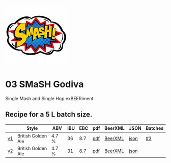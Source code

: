 ![logo](./03_SMaSH_Godiva.jpeg)

# 03 SMaSH Godiva

Single Mash and Single Hop exBEERiment.

## Recipe for a 5 L batch size.

|    | Style | ABV | IBU | EBC | pdf | BeerXML | JSON | Batches |
|----|-------|-----|-----|-----|-----|---------|------|---------|
| [v1](./03_SMaSH_Godiva_recipe.md) | British Golden Ale | 4.7 % | 36 | 8.7 | [pdf](./03_SMaSH_Godiva.pdf) | [BeerXML](./03_SMaSH_Godiva.xml) | [json](./03_SMaSH_Godiva.json) | [#3](../../batches/batch_3/README.md) |
| [v2](./03_SMaSH_Godiva_v2_recipe.md) | British Golden Ale | 4.7 % | 31 | 8.7 | [pdf](./03_SMaSH_Godiva_v2.pdf) | [BeerXML](./03_SMaSH_Godiva_v2.xml) | [json](./03_SMaSH_Godiva_v2.json) | |
